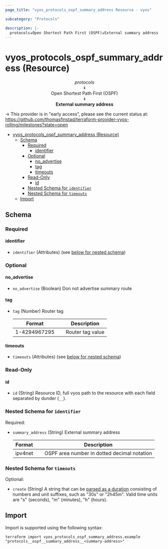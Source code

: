 ```yaml
---
page_title: "vyos_protocols_ospf_summary_address Resource - vyos"

subcategory: "Protocols"

description: |-
  protocols⯯Open Shortest Path First (OSPF)⯯External summary address
---
```


# vyos_protocols_ospf_summary_address (Resource)
<center>

*protocols*  
⯯  
Open Shortest Path First (OSPF)  
⯯  
**External summary address**


</center>

-> This provider is in "early access", please see the current status at: https://github.com/thomasfinstad/terraform-provider-vyos-rolling/milestones?state=open

<!--TOC-->

- [vyos_protocols_ospf_summary_address (Resource)](#vyos_protocols_ospf_summary_address-resource)
  - [Schema](#schema)
    - [Required](#required)
      - [identifier](#identifier)
    - [Optional](#optional)
      - [no_advertise](#no_advertise)
      - [tag](#tag)
      - [timeouts](#timeouts)
    - [Read-Only](#read-only)
      - [id](#id)
    - [Nested Schema for `identifier`](#nested-schema-for-identifier)
    - [Nested Schema for `timeouts`](#nested-schema-for-timeouts)
  - [Import](#import)

<!--TOC-->

<!-- schema generated by tfplugindocs -->
## Schema

### Required

#### identifier
- `identifier` (Attributes) (see [below for nested schema](#nestedatt--identifier))

### Optional

#### no_advertise
- `no_advertise` (Boolean) Don not advertise summary route
#### tag
- `tag` (Number) Router tag

    |  Format        &emsp;|  Description       |
    |----------------|--------------------|
    |  1-4294967295  &emsp;|  Router tag value  |
#### timeouts
- `timeouts` (Attributes) (see [below for nested schema](#nestedatt--timeouts))

### Read-Only

#### id
- `id` (String) Resource ID, full vyos path to the resource with each field separated by dunder (`__`).

<a id="nestedatt--identifier"></a>
### Nested Schema for `identifier`

Required:

- `summary_address` (String) External summary address

    |  Format   &emsp;|  Description                                  |
    |-----------|-----------------------------------------------|
    |  ipv4net  &emsp;|  OSPF area number in dotted decimal notation  |


<a id="nestedatt--timeouts"></a>
### Nested Schema for `timeouts`

Optional:

- `create` (String) A string that can be [parsed as a duration](https://pkg.go.dev/time#ParseDuration) consisting of numbers and unit suffixes, such as &#34;30s&#34; or &#34;2h45m&#34;. Valid time units are &#34;s&#34; (seconds), &#34;m&#34; (minutes), &#34;h&#34; (hours).

## Import

Import is supported using the following syntax:

```shell
terraform import vyos_protocols_ospf_summary_address.example "protocols__ospf__summary_address__<summary-address>"
```

